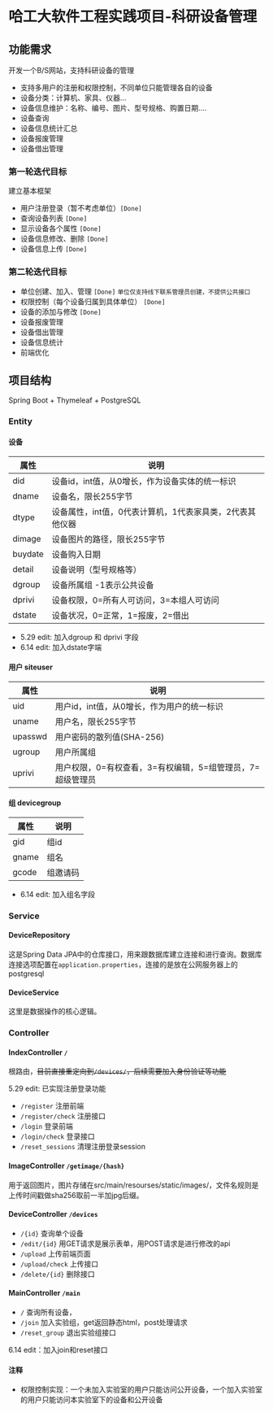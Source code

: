 # 哈工大软件工程实践项目-科研设备管理

## 功能需求

开发一个B/S网站，支持科研设备的管理
+ 支持多用户的注册和权限控制，不同单位只能管理各自的设备
+ 设备分类：计算机、家具、仪器…
+ 设备信息维护：名称、编号、图片、型号规格、购置日期….
+ 设备查询
+ 设备信息统计汇总
+ 设备报废管理
+ 设备借出管理

### 第一轮迭代目标

建立基本框架
+ 用户注册登录（暂不考虑单位）`[Done]`
+ 查询设备列表 `[Done]`
+ 显示设备各个属性 `[Done]`
+ 设备信息修改、删除 `[Done]`
+ 设备信息上传 `[Done]`

### 第二轮迭代目标

+ 单位创建、加入、管理 `[Done]` `单位仅支持线下联系管理员创建，不提供公共接口`
+ 权限控制（每个设备归属到具体单位） `[Done]`
+ 设备的添加与修改 `[Done]`
+ 设备报废管理
+ 设备借出管理
+ 设备信息统计
+ 前端优化


## 项目结构

Spring Boot + Thymeleaf + PostgreSQL

### Entity

#### 设备

| 属性      | 说明                              |
|---------|---------------------------------|
| did     | 设备id，int值，从0增长，作为设备实体的统一标识      |
| dname   | 设备名，限长255字节                     |
| dtype   | 设备属性，int值，0代表计算机，1代表家具类，2代表其他仪器 |
| dimage  | 设备图片的路径，限长255字节                 |
| buydate | 设备购入日期                          |
| detail  | 设备说明（型号规格等）                     |
| dgroup  | 设备所属组  -1表示公共设备                 |
| dprivi  | 设备权限，0=所有人可访问，3=本组人可访问        |
| dstate | 设备状况，0=正常，1=报废，2=借出|

+ 5.29 edit: 加入dgroup 和 dprivi 字段
+ 6.14 edit: 加入dstate字端

#### 用户 siteuser

| 属性      | 说明                                |
|---------|-----------------------------------|
| uid     | 用户id，int值，从0增长，作为用户的统一标识          |
| uname   | 用户名，限长255字节                       |
| upasswd | 用户密码的散列值(SHA-256)                 |
| ugroup | 用户所属组                             
| uprivi | 用户权限，0=有权查看，3=有权编辑，5=组管理员，7=超级管理员 |

#### 组 devicegroup
| 属性      | 说明                       |
|---------|--------------------------|
|gid| 组id |
|gname|组名| 
|gcode|组邀请码|

+ 6.14 edit: 加入组名字段

### Service

#### DeviceRepository

这是Spring Data JPA中的仓库接口，用来跟数据库建立连接和进行查询。数据库连接选项配置在`application.properties`，连接的是放在公网服务器上的postgresql

#### DeviceService

这里是数据操作的核心逻辑。

#### 

### Controller

#### IndexController `/`

根路由，~~目前直接重定向到`/devices/`，后续需要加入身份验证等功能~~

5.29 edit: 已实现注册登录功能

+ `/register` 注册前端
+ `/register/check` 注册接口
+ `/login` 登录前端
+ `/login/check` 登录接口
+ `/reset_sessions` 清理注册登录session

#### ImageController `/getimage/{hash}`

用于返回图片，图片存储在src/main/resourses/static/images/，文件名规则是上传时间戳做sha256取前一半加jpg后缀。

#### DeviceController `/devices`

+ `/{id}` 查询单个设备
+ `/edit/{id}` 用GET请求是展示表单，用POST请求是进行修改的api
+ `/upload` 上传前端页面
+ `/upload/check` 上传接口
+ `/delete/{id}` 删除接口

#### MainController `/main`

+ `/` 查询所有设备，
+ `/join` 加入实验组，get返回静态html，post处理请求
+ `/reset_group` 退出实验组接口

6.14 edit：加入join和reset接口

#### 注释

+ 权限控制实现：一个未加入实验室的用户只能访问公开设备，一个加入实验室的用户只能访问本实验室下的设备和公开设备
